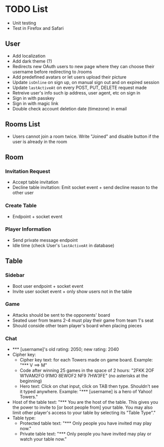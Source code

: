 # TODO List

- Unit testing
- Test in Firefox and Safari

## User

- Add localization
- Add dark theme (?)
- Redirects new OAuth users to new page where they can choose their username before redirecting to /rooms
- Add predefined avatars or let users upload their picture
- Update `isOnline` on sign up, on manual sign out and on expired session
- Update `lastActiveAt` on every POST, PUT, DELETE request made
- Retreive user's info such ip address, user agent, etc on sign in
- Sign in with passkey
- Sign in with magic link
- Double check account deletion date (timezone) in email

## Rooms List

- Users cannot join a room twice. Write "Joined" and disable button if the user is already in the room

## Room

### Invitation Request

- Accept table invitation
- Decline table invitation: Emit socket event + send decline reason to the other user

### Create Table

- Endpoint + socket event

### Player Information

- Send private message endpoint
- Idle time (check User's `lastActiveAt` in database)

## Table

### Sidebar

- Boot user endpoint + socket event
- Invite user socket event + only show users not in the table

### Game

- Attacks should be sent to the opponents' board
- Seated user from teams 2-4 must play their game from team 1's seat
- Should conside other team player's board when placing pieces

### Chat

- \*\*\* [username]'s old rating: 2050; new rating: 2040
- Cipher key:
  - Cipher key text: for each Towers made on game board. Example: "\*\*\* V ==> M"
  - Code after winning 25 games in the space of 2 hours: "2FKK 2OF W1VAM2FO 91MO 8EWOF2 NF9 7HW3FE" (no asterisks at the beginning)
  - Hero text: Click on chat input, click on TAB then type. Shouldn't see it typed anywhere. Example: "\*\*\* [username] is a hero of Yahoo! Towers."
- Host of the table text: "\*\*\* You are the host of the table. This gives you the power to invite to [or boot people from] your table. You may also limit other player's access to your table by selecting its "Table Type"."
- Table type:
  - Protected table text: "\*\*\* Only people you have invited may play now."
  - Private table text: "\*\*\* Only people you have invited may play or watch your table now."
